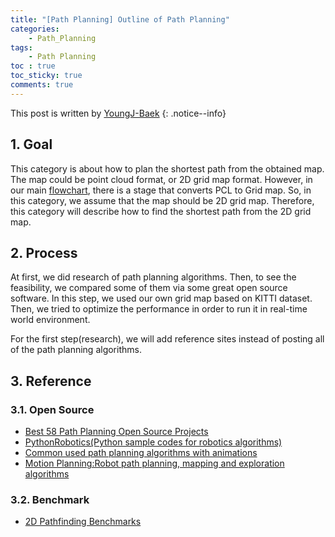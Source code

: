 ```yaml
---
title: "[Path Planning] Outline of Path Planning"
categories:
    - Path_Planning
tags:
    - Path Planning
toc : true
toc_sticky: true
comments: true
---
```

This post is written by [YoungJ-Baek](https://github.com/YoungJ-Baek)
{: .notice--info}

## 1. Goal
This category is about how to plan the shortest path from the obtained map. The map could be point cloud format, or 2D grid map format. However, in our main [flowchart](https://v-slammers.github.io/categories/Indoor_AR_Navigation/), there is a stage that converts PCL to Grid map. So, in this category, we assume that the map should be 2D grid map. Therefore, this category will describe how to find the shortest path from the 2D grid map.

## 2. Process
At first, we did research of path planning algorithms. Then, to see the feasibility, we compared some of them via some great open source software. In this step, we used our own grid map based on KITTI dataset. Then, we tried to optimize the performance in order to run it in real-time world environment.

For the first step(research), we will add reference sites instead of posting all of the path planning algorithms.

## 3. Reference
### 3.1. Open Source

- [Best 58 Path Planning Open Source Projects](https://www.opensourceagenda.com/tags/path-planning?page=1)
- [PythonRobotics(Python sample codes for robotics algorithms)](https://github.com/AtsushiSakai/PythonRobotics#path-planning)
- [Common used path planning algorithms with animations](https://github.com/zhm-real/PathPlanning)
- [Motion Planning:Robot path planning, mapping and exploration algorithms](https://github.com/RuslanAgishev/motion_planning)

### 3.2. Benchmark

- [2D Pathfinding Benchmarks](https://movingai.com/benchmarks/grids.html)